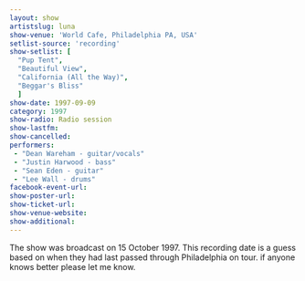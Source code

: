 ```yaml
---
layout: show
artistslug: luna
show-venue: 'World Cafe, Philadelphia PA, USA'
setlist-source: 'recording'
show-setlist: [
  "Pup Tent",
  "Beautiful View",
  "California (All the Way)",
  "Beggar's Bliss"
  ]
show-date: 1997-09-09
category: 1997
show-radio: Radio session
show-lastfm: 
show-cancelled: 
performers: 
 - "Dean Wareham - guitar/vocals"
 - "Justin Harwood - bass"
 - "Sean Eden - guitar"
 - "Lee Wall - drums"
facebook-event-url: 
show-poster-url: 
show-ticket-url: 
show-venue-website: 
show-additional: 
---
```


The show was broadcast on 15 October 1997. This recording date is a guess based on when they had last passed through Philadelphia on tour. if anyone knows better please let me know.